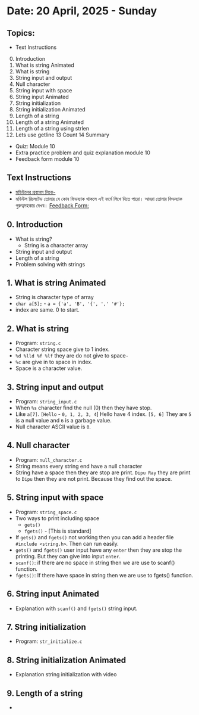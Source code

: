 # Date: 20 April, 2025 - Sunday

## Topics:
- Text Instructions
0. Introduction
1. What is string Animated
2. What is string
3. String input and output
4. Null character
5. String input with space
6. String input Animated
7. String initialization
8. String initialization Animated
9. Length of a string
10. Length of a string Animated
11. Length of a string using strlen
12. Lets use getline
13 Count
14 Summary
- Quiz: Module 10
- Extra practice problem and quiz explanation module 10
- Feedback form module 10

## Text Instructions
- [মডিউলের প্রবলেম লিংক-](https://docs.google.com/document/d/1fPnGTrZ_zKMtYs52WO7bNyG7vAdZdQaTBW6N5wPu-Qs/edit?usp=sharing)
- মডিউল রিলেটেড তোমার যে কোন ফিডব্যাক থাকলে এই ফর্মে লিখে দিতে পারো। আমরা তোমার ফিডব্যাক গুরুত্বসহকার দেখব। [Feedback Form:](https://forms.gle/DH5mjuGD1x2EZ4z29)

## 0. Introduction
- What is string?
    - String is a character array
- String input and output
- Length of a string
- Problem solving with strings

## 1. What is string Animated
- String is character type of array
- `char a[5];` - `a = {'a', 'B', '{', ',' '#'};`
- index are same. 0 to start.

## 2. What is string
- Program: `string.c`
- Character string space give to 1 index.
- `%d %lld %f %lf` they are do not give to space`-`
- `%c` are give in to space in index.
- Space is a character value.

## 3. String input and output
- Program: `string_input.c`
- When `%s` character find the null (0) then they have stop.
- Like `a[7]`. `[Hello` - `0, 1, 2, 3, 4`] Hello have 4 index. `[5, 6]` They are `5` is a null value and `6` is a garbage value.
- Null character ASCII value is `0`.

## 4. Null character
- Program: `null_character.c`
- String means every string end have a null character
- String have a space then they are stop are print. `Dipu Ray` they are print to `Dipu` then they are not print. Because they find out the space.

## 5. String input with space
- Program: `string_space.c`
- Two ways to print including space
    - `gets()`
    - `fgets()` - [This is standard]
- If `gets()` and `fgets()` not working then you can add a header file `#include <string.h>`. Then can run easily.
- `gets()` and `fgets()` user input have any `enter` then they are stop the printing. But they can give into input `enter`.
- `scanf()`: if there are no space in string then we are use to scanf() function.
- `fgets()`: If there have space in string then we are use to fgets() function.

## 6. String input Animated
- Explanation with `scanf()` and `fgets()` string input.

## 7. String initialization
- Program: `str_initialize.c`

## 8. String initialization Animated
- Explanation string initialization with video

## 9. Length of a string
- 